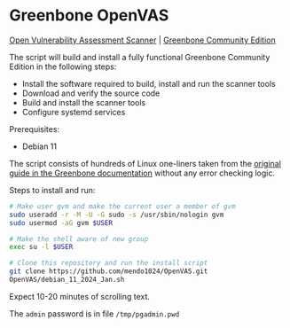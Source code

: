 # Greenbone OpenVAS
[Open Vulnerability Assessment Scanner](https://www.openvas.org/) | [Greenbone Community Edition](https://greenbone.github.io/docs/latest/index.html)

The script will build and install a fully functional Greenbone Community Edition in the following steps:
- Install the software required to build, install and run the scanner tools
- Download and verify the source code
- Build and install the scanner tools
- Configure systemd services

Prerequisites:
- Debian 11

The script consists of hundreds of Linux one-liners taken from the [original guide in the Greenbone documentation](https://greenbone.github.io/docs/latest/22.4/source-build/index.html) without any error checking logic.

Steps to install and run:
```bash
# Make user gvm and make the current user a member of gvm
sudo useradd -r -M -U -G sudo -s /usr/sbin/nologin gvm
sudo usermod -aG gvm $USER

# Make the shell aware of new group
exec su -l $USER

# Clone this repository and run the install script
git clone https://github.com/mendo1024/OpenVAS.git
OpenVAS/debian_11_2024_Jan.sh
```
Expect 10-20 minutes of scrolling text.

The `admin` password is in file `/tmp/pgadmin.pwd`
